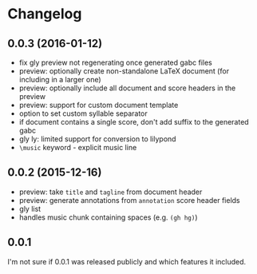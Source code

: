 # Changelog

## 0.0.3 (2016-01-12)

* fix gly preview not regenerating once generated gabc files
* preview: optionally create non-standalone LaTeX document (for including in a larger one)
* preview: optionally include all document and score headers in the preview
* preview: support for custom document template
* option to set custom syllable separator
* if document contains a single score, don't add suffix to the generated gabc
* gly ly: limited support for conversion to lilypond
* `\music` keyword - explicit music line

## 0.0.2 (2015-12-16)

* preview: take `title` and `tagline` from document header
* preview: generate annotations from `annotation` score header fields
* gly list
* handles music chunk containing spaces (e.g. `(gh hg)`)

## 0.0.1

I'm not sure if 0.0.1 was released publicly and which features
it included.
